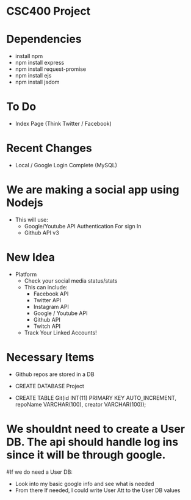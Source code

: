# CSC400 Project

# Dependencies
  - install npm
  - npm install express
  - npm install request-promise
  - npm install ejs
  - npm install jsdom

# To Do
  - Index Page (Think Twitter / Facebook)


# Recent Changes
  - Local / Google Login Complete (MySQL)

# We are making a social app using Nodejs
  - This will use:
      - Google/Youtube API Authentication For sign In
      - Github API v3

# New Idea
  - Platform
    - Check your social media status/stats
    - This can include:
      - Facebook API
      - Twitter API
      - Instagram API
      - Google / Youtube API
      - Github API
      - Twitch API
    - Track Your Linked Accounts!


# Necessary Items
  - Github repos are stored in a DB
  - CREATE DATABASE Project

  - CREATE TABLE Git(id INT(11) PRIMARY KEY AUTO_INCREMENT, repoName VARCHAR(100), creator VARCHAR(100));


# We shouldnt need to create a User DB. The api should handle log ins since it will be through google.

#If we do need a User DB:
  - Look into my basic google info and see what is needed
  - From there If needed, I could write User Att to the User DB values
